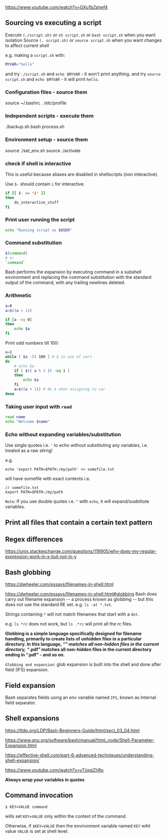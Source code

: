 
https://www.youtube.com/watch?v=GXu1bZptwf4


## Sourcing vs executing a script

Execute `(./script.sh)` or `sh script.sh` or `bash script.sh` when you want isolation
Source `(. script.sh)` or `source script.sh` when you want changes to affect current shell

e.g. making a `script.sh` with:
```bash
MYVAR="hello"
```
and try `./script.sh` and `echo $MYVAR` - it won't print anything.
and try `source script.sh` and `echo $MYVAR` - it will print `hello`.


### Configuration files - source them
source ~/.bashrc
. /etc/profile

### Independent scripts - execute them
./backup.sh
bash process.sh

### Environment setup - source them
source ./set_env.sh
source ./activate

### check if shell is interactive 

This is useful because aliases are disabled in shellscripts (non interactive).

Use `$-` should contain `i` for interactive.
```bash
if [[ $- == *i* ]]
then
    do_interactive_stuff
fi
```

### Print user running the script

```sh
echo "Running script as $USER"
```

### Command substitution

```sh
$(command)
# or
`command`
```
Bash performs the expansion by executing command in a subshell environment and replacing the command substitution with the standard output of the command, with any trailing newlines deleted.

### Arithmetic

```sh
a=0
a=$((a + 1))

if [a -eq 0]
then
    echo $a
fi
```

Print odd numbers till 100:
```sh
a=1
while [ $a -lt 100 ] # $ in use of vars
do
    # echo $a
    if [ $(( a % 2 )) -eq 1 ]
    then
        echo $a
    fi
    a=$((a + 1)) # No $ when assigning to var
done
```

### Taking user input with `read`

```sh
read name
echo "Welcome $name"
```

### Echo without expanding variables/substitution

Use single quotes i.e. `'` to echo without substituting any variables, i.e. treated as a raw stirng!

e.g. 

```
echo 'export PATH=$PATH:/my/path' >> somefile.txt
```

will have somefile with exact contents i.e.
```
// somefile.txt
export PATH=$PATH:/my/path
```

`Note`: If you use double quotes i.e. `"` with `echo`, it will expand/susbtitute variables.


## Print all files that contain a certain text pattern

## Regex differences

https://unix.stackexchange.com/questions/119905/why-does-my-regular-expression-work-in-x-but-not-in-y

## Bash globbing

https://dwheeler.com/essays/filenames-in-shell.html

https://dwheeler.com/essays/filenames-in-shell.html#globbing
Bash does carry out filename expansion -- a process known as globbing -- but this does not use the standard RE set.
e.g. `ls -al *.txt`.

Strings containing `*` will not match filenames that start with a `dot`. 

e.g. `ls *rc` does not work, but `ls .*rc` will print all the rc files.

**Globbing is a simple language specifically designed for filename handling, primarily to create lists of unhidden files in a particular directory. In this language, “*” matches all non-hidden files in the current directory, “*.pdf” matches all non-hidden files in the current directory ending in “.pdf” - and so on.**

`Globbing and expansion`: glob expansion is built into the shell and done after field (IFS) expansion.


## Field expansion

Bash separates fields using an env variable named `IFS`, known as Internal field separator.

## Shell expansions

https://tldp.org/LDP/Bash-Beginners-Guide/html/sect_03_04.html

https://www.gnu.org/software/bash/manual/html_node/Shell-Parameter-Expansion.html

https://effective-shell.com/part-6-advanced-techniques/understanding-shell-expansion/

https://www.youtube.com/watch?v=yTijxqjZhRo

**Always wrap your variables in quotes**

## Command invocation

`$ KEY=VALUE command`

wills set `KEY=VALUE` only within the context of the command.

Otherwise, if `$KEY=VALUE` then the environment variable named `KEY` wiht value `VALUE` is set at shell level.
